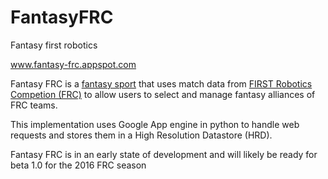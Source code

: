 FantasyFRC
==========
 
Fantasy first robotics

www.fantasy-frc.appspot.com 

Fantasy FRC is a <a href="http://en.wikipedia.org/wiki/Fantasy_sport" target="_blank">fantasy sport</a> that uses match data from <a href="http://www.usfirst.org" target="_blank">FIRST Robotics Competion (FRC)</a> to allow users to select and manage fantasy alliances of FRC teams.

This implementation uses Google App engine in python to handle web requests and stores them in a High Resolution Datastore (HRD).

Fantasy FRC is in an early state of development and will likely be ready for beta 1.0 for the 2016 FRC season
